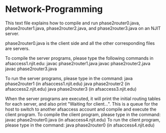 # Network-Programming

This text file explains how to compile and run phase2router0.java, phase2router1.java, phase2router2.java, and
phase2router3.java on an NJIT server.

phase2router0.java is the client side and all the other corresponding files are servers.

To compile the server programs, please type the following commands in afsaccess1.njit.edu: 
javac phase2router1.java 
javac phase2router2.java 
javac phase2router3.java

To run the server programs, please type in the command: 
java phase2router1 (in afsaccess1.njit.edu)
java phase2router2 (in afsaccess2.njit.edu)
java phase2router3 (in afsaccess3.njit.edu)

When the server programs are executed, it will print the initial routing tables for each server,
and also print "Waiting for client...".
This is a queue for the host to switch to another afsaccess account and compile and execute the client program.
To compile the client program, please type in the command: javac phase2router0.java (in afsaccess4.njit.edu)
To run the client program, please type in the command: java phase2router0 (in afsaccess4.njit.edu)



